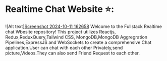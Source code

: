 # Realtime Chat Website ⭐:
![Alt text][Screenshot 2024-10-11 162658](https://github.com/user-attachments/assets/ed3e4fb2-37a4-4ec4-a5ee-59721c8d7c7b)
Welcome to the Fullstack Realtime chat Wbesite repository! This project utilizes Reactjs, Redux,ReduxQuery,Tailwind CSS, MongoDB,MongoDB Aggregration Pipelines,ExpressJS and WebSockets to create a comprehensive Chat application.User can chat with each other Privately,send picture,Videos.They can also send Friend Request to each other.
